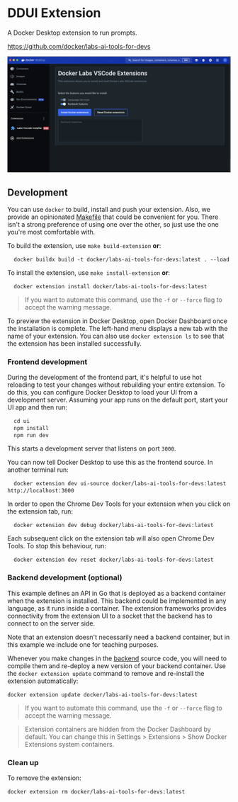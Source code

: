 # DDUI Extension

A Docker Desktop extension to run prompts.

https://github.com/docker/labs-ai-tools-for-devs

![demo image](./image.png)

## Development

You can use `docker` to build, install and push your extension. Also, we provide an opinionated [Makefile](Makefile) that could be convenient for you. There isn't a strong preference of using one over the other, so just use the one you're most comfortable with.

To build the extension, use `make build-extension` **or**:

```shell
  docker buildx build -t docker/labs-ai-tools-for-devs:latest . --load
```

To install the extension, use `make install-extension` **or**:

```shell
  docker extension install docker/labs-ai-tools-for-devs:latest
```

> If you want to automate this command, use the `-f` or `--force` flag to accept the warning message.

To preview the extension in Docker Desktop, open Docker Dashboard once the installation is complete. The left-hand menu displays a new tab with the name of your extension. You can also use `docker extension ls` to see that the extension has been installed successfully.

### Frontend development

During the development of the frontend part, it's helpful to use hot reloading to test your changes without rebuilding your entire extension. To do this, you can configure Docker Desktop to load your UI from a development server.
Assuming your app runs on the default port, start your UI app and then run:

```shell
  cd ui
  npm install
  npm run dev
```

This starts a development server that listens on port `3000`.

You can now tell Docker Desktop to use this as the frontend source. In another terminal run:

```shell
  docker extension dev ui-source docker/labs-ai-tools-for-devs:latest http://localhost:3000
```

In order to open the Chrome Dev Tools for your extension when you click on the extension tab, run:

```shell
  docker extension dev debug docker/labs-ai-tools-for-devs:latest
```

Each subsequent click on the extension tab will also open Chrome Dev Tools. To stop this behaviour, run:

```shell
  docker extension dev reset docker/labs-ai-tools-for-devs:latest
```

### Backend development (optional)

This example defines an API in Go that is deployed as a backend container when the extension is installed. This backend could be implemented in any language, as it runs inside a container. The extension frameworks provides connectivity from the extension UI to a socket that the backend has to connect to on the server side.

Note that an extension doesn't necessarily need a backend container, but in this example we include one for teaching purposes.

Whenever you make changes in the [backend](./backend) source code, you will need to compile them and re-deploy a new version of your backend container.
Use the `docker extension update` command to remove and re-install the extension automatically:

```shell
docker extension update docker/labs-ai-tools-for-devs:latest
```

> If you want to automate this command, use the `-f` or `--force` flag to accept the warning message.

> Extension containers are hidden from the Docker Dashboard by default. You can change this in Settings > Extensions > Show Docker Extensions system containers.

### Clean up

To remove the extension:

```shell
docker extension rm docker/labs-ai-tools-for-devs:latest
```
